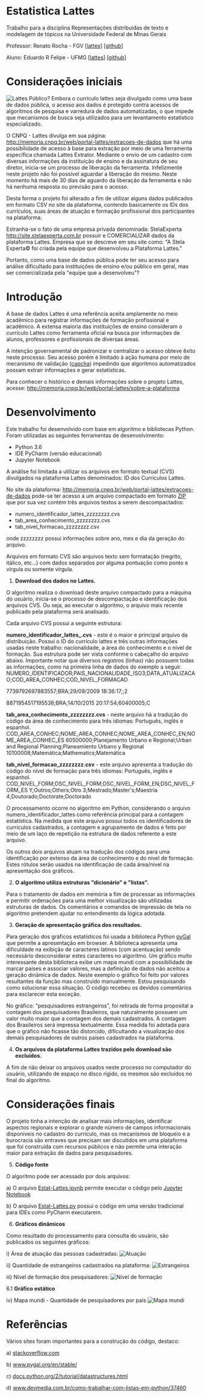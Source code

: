 # Estatistica Lattes

Trabalho para a disciplina Representações distribuídas de texto e modelagem de tópicos na Universidade Federal de Minas Gerais 

Professor: Renato Rocha - FGV  [<a href="http://lattes.cnpq.br/4726949697973381" target="_blank">lattes</a>] [<a href="https://github.com/rsouza" target="_blank">github</a>] 

Aluno: Eduardo R Felipe - UFMG [<a href="http://lattes.cnpq.br/1010588591399870" target="_blank">lattes</a>] [<a href="https://github.com/erfelipe" target="_blank">github</a>] 

# Considerações iniciais
<img src="https://github.com/erfelipe/EstatisticaLattes/blob/master/img/lattes.jpg" alt="Lattes Público?">
Embora o currículo lattes seja divulgado como uma base de dados pública, o acesso aos dados é protegido contra acessos de algoritmos de pesquisa e varredura de dados automatizadas, o que impede que mecanismos de busca seja utilizados para um levantamento estatístico especializado. 


O CNPQ - Lattes divulga em sua página: <a href="http://memoria.cnpq.br/web/portal-lattes/extracoes-de-dados" target="_blank">http://memoria.cnpq.br/web/portal-lattes/extracoes-de-dados</a> que há uma possibilidade de acesso à base para extração por meio de uma ferramenta específica chamada Lattes Extrator. Mediante o envio de um cadastro com diversas informações da instituição de ensino e da assinatura de seu diretor, inicia-se um processo de liberação da ferramenta. Infelizmente neste projeto não foi possível aguardar a liberação do mesmo. Neste momento há mais de 30 dias de aguardo da liberação da ferramenta e não há nenhuma resposta ou previsão para o acesso.

Desta forma o projeto foi alterado a fim de utilizar alguns dados publicados em formato CSV no site da plataforma, contendo basicamente os IDs dos currículos, suas áreas de atuação e formação profissional dos participantes na plataforma.

Estranha-se o fato de uma empresa privada denominada: StelaExperta <a href="http://site.stelaexperta.com.br" target="_blank"> http://site.stelaexperta.com.br </a> possuir e COMERCIALIZAR dados da plataforma Lattes. Empresa que se descreve em seu site como: "A Stela Experta© foi criada pela equipe que desenvolveu a Plataforma Lattes." 

Portanto, como uma base de dados pública pode ter seu acesso para análise dificultado para instituições de ensino e/ou público em geral, mas ser comercializada pela "equipe que a desenvolveu"? 

# Introdução

A base de dados Lattes é uma referência aceita amplamente no meio acadêmico para registrar informações de formação profissional e acadêmico. A extensa maioria das instituições de ensino consideram o currículo Lattes como ferramenta oficial na busca por informações de alunos, professores e profissionais de diversas áreas. 

A intenção governamental de padronizar e centralizar o acesso obteve êxito neste processo. Seu acesso porém é limitado à ação humana por meio de mecanismo de validação (<a href="https://pt.wikipedia.org/wiki/CAPTCHA" target="_blank">capcha</a>) impedindo que algoritmos automatizados possam extrair informações e gerar estatísticas. 

Para conhecer o histórico e demais informações sobre o projeto Lattes, acesse: <a href="http://memoria.cnpq.br/web/portal-lattes/sobre-a-plataforma" target="_blank">http://memoria.cnpq.br/web/portal-lattes/sobre-a-plataforma</a> 

# Desenvolvimento

Este trabalho foi desenvolvido com base em algoritmo e bibliotecas Python. Foram utilizadas as seguintes ferramentas de desenvolvimento: 
- Python 3.6
- IDE PyCharm (versão educacional) 
- Jupyter Notebook 

A análise foi limitada a utilizar os arquivos em formato textual (CVS) divulgados na plataforma Lattes denominados: ID dos Currículos Lattes. 

No site da plataforma:  <a href="http://memoria.cnpq.br/web/portal-lattes/extracoes-de-dados" target="_blank">http://memoria.cnpq.br/web/portal-lattes/extracoes-de-dados</a> pode-se ter acesso a um arquivo compactado em formato <a href="https://pt.wikipedia.org/wiki/ZIP" target="_blank">ZIP</a> que por sua vez contém três arquivos textos a serem descompactados: 
- numero_identificador_lattes_zzzzzzzz.cvs
- tab_area_conhecimento_zzzzzzzz.cvs 
- tab_nivel_formacao_zzzzzzzz.csv

onde zzzzzzzz possui informações sobre ano, mes e dia da geração do arquivo. 

Arquivos em formato CVS são arquivos texto sem formatação (negrito, itálico, etc...) com dados separados por alguma pontuação como ponto e vírgula ou somente vírgula. 

1. <b>Download dos dados no Lattes.</b>

O algoritmo realiza o download deste arquivo compactado para a máquina do usuário, inicia-se o processo de descompactação e identificação dos arquivos CVS. Ou seja, ao executar o algoritmo, o arquivo mais recente publicado pela plataforma será analisado.

Cada arquivo CVS possui a seguinte estrutura: 

<b>numero_identificador_lattes_.cvs</b> - este é o maior e principal arquivo da distribuição.  Possui o ID do currículo lattes e três outras informações usadas neste trabalho: nacionalidade, a área do conhecimento e o nível de formação. Sua estrutura pode ser vista conforme o cabeçalho do arquivo abaixo. Importante notar que diversos registros (linhas) não possuem todas as informações, como na primeira linha de dados do exemplo a seguir. 
NUMERO_IDENTIFICADOR;PAIS_NACIONALIDADE_ISO3;DATA_ATUALIZACAO;COD_AREA_CONHEC;COD_NIVEL_FORMACAO

 7739792697883557;BRA;29/09/2009 18:36:17;;2

 8871954517195536;BRA;14/10/2015 20:17:54;60400005;C

<b>tab_area_conhecimento_zzzzzzzz.cvs</b> - neste arquivo há a tradução do código da área de conhecimento para três idiomas: Português, inglês e espanhol.
COD_AREA_CONHEC;NOME_AREA_CONHEC;NOME_AREA_CONHEC_EN;NOME_AREA_CONHEC_ES
 60500000;Planejamento Urbano e Regional;Urban and Regional Planning;Planeamiento Urbano y Regional
 10100008;Matemática;Mathematics;Matemática

<b>tab_nivel_formacao_zzzzzzzz.csv</b> - este arquivo apresenta a tradução do código do nível de formação para três idiomas: Português, inglês e espanhol. 
COD_NIVEL_FORM;DSC_NIVEL_FORM;DSC_NIVEL_FORM_EN;DSC_NIVEL_FORM_ES
 Y;Outros;Others;Otro
 3;Mestrado;Master's;Maestria
 4;Doutorado;Doctorate;Doctorado

O processamento ocorre no algoritmo em Python, considerando o arquivo numero_identificador_lattes como referência principal para a contagem estatística. Na medida que este arquivo possui todos os identificadores de currículos cadastrados, a contagem e agrupamento de dados é feito por meio de um laço de repetição na estrutura de dados referente a este arquivo.

Os outros dois arquivos atuam na tradução dos códigos para uma identificação por extenso da área de conhecimento e do nível de formação. Estes rótulos serão usados na identificação de cada área/nível na apresentação dos gráficos.

2. <b>O algoritmo utiliza estruturas "dicionário" e "listas".</b>

Para o tratamento de dados em memória a fim de processar as informações e permitir ordenações para uma melhor visualização são utilizadas estruturas de dados. Os comentários e comandos de impressão de tela no algoritmo pretendem ajudar no entendimento da lógica adotada.

3. <b>Geração de apresentação gráfica dos resultados.</b>

Para geração dos gráficos estatísticos foi usada a biblioteca Python <a href="http://www.pygal.org/en/stable/" target="_blank">pyGal</a> que permite a apresentação em browser. A biblioteca apresenta uma dificuldade na exibição de caracteres latinos (com acentuação) sendo necessário desconsiderar estes caracteres no algoritmo. 
Um gráfico muito interessante desta biblioteca exibe um mapa mundi com a possibilidade de marcar países e associar valores, mas a definição de dados não aceitou a geração dinâmica de dados. Neste exemplo o gráfico foi feito por valores resultantes da função mas construído manualmente. Estou pesquisando como solucionar essa situação. O código recebeu os devidos comentários para esclarecer esta exceção. 

No gráfico: "pesquisadores estrangeiros", foi retirada de forma proposital a contagem dos pesquisadores Brasileiros, que naturalmente possuem um valor muito maior que a contagem dos demais cadastrados. A contagem dos Brasileiros será impressa textualmente. Essa medida foi adotada para que o gráfico não ficasse tão distorcido, dificultando a visualização dos demais pesquisadores de outros países cadastrados na plataforma.

4. <b>Os arquivos da plataforma Lattes trazidos pelo download são excluídos.</b>

A fim de não deixar os arquivos usados neste processo no computador do usuário, utilizando de espaço no disco rígido, os mesmos são excluídos no final do algoritmo.

# Considerações finais 

O projeto tinha a intenção de analisar mais informações, identificar aspectos regionais e explorar o grande número de campos informacionais disponíveis no cadastro do currículo, mas os mecanismos de bloqueio e a burocracia são entraves que precisam ser discutidos em uma plataforma que foi construída com recursos públicos e não permite uma interação maior para extração de dados para pesquisadores.

5. <b>Código fonte</b>

O algoritmo pode ser acessado por dois arquivos:

a) O arquivo <a href="https://github.com/erfelipe/EstatisticaLattes/blob/master/Estat-Lattes.ipynb" target="_blank">Estat-Lattes.ipynb</a> permite executar o código pelo <a href="http://jupyter.org" target="_blank">Jupyter Notebook</a> 

b) O arquivo <a href="https://github.com/erfelipe/EstatisticaLattes/blob/master/Estat-Lattes.py" target="_blank">Estat-Lattes.py</a> possui o código em uma versão tradicional para IDEs como PyCharm executarem. 

6. <b>Gráficos dinâmicos</b>

Como resultado do processamento para consulta do usuário, são publicados os seguintes gráficos:

i) Área de atuação das pessoas cadastradas:
<img src="https://github.com/erfelipe/EstatisticaLattes/blob/master/img/area_atuacao.jpg" alt="Atuação">

ii) Quantidade de estrangeiros cadastrados na plataforma:
<img src="https://github.com/erfelipe/EstatisticaLattes/blob/master/img/estrangeiros.jpg" alt="Estrangeiros">

iii) Nível de formação dos pesquisadores: 
<img src="https://github.com/erfelipe/EstatisticaLattes/blob/master/img/formacao_pesquisadores.jpg" alt="Nível de formação">

6.1 <b>Gráfico estático</b>

iv) Mapa mundi - Quantidade de pesquisadores por país
<img src="https://github.com/erfelipe/EstatisticaLattes/blob/master/img/mapa_mundi.jpg" alt="Mapa mundi">

# Referências

Vários sites foram importantes para a construção do código, destaco:

a) <a href="https://stackoverflow.com" target="_blank">stackoverflow.com</a> 

b) <a href="http://www.pygal.org/en/stable/" target="_blank">www.pygal.org/en/stable/</a> 

c) <a href="https://docs.python.org/2/tutorial/datastructures.html" target="_blank">docs.python.org/2/tutorial/datastructures.html</a> 

d) <a href="https://www.devmedia.com.br/como-trabalhar-com-listas-em-python/37460" target="_blank">www.devmedia.com.br/como-trabalhar-com-listas-em-python/37460</a>

